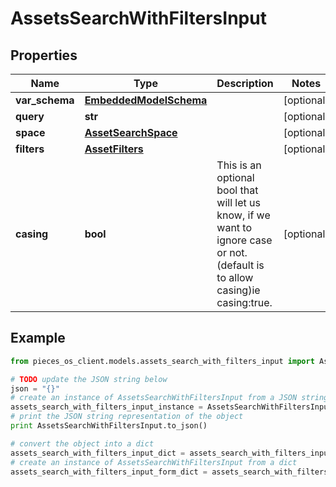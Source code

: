 # AssetsSearchWithFiltersInput


## Properties

Name | Type | Description | Notes
------------ | ------------- | ------------- | -------------
**var_schema** | [**EmbeddedModelSchema**](EmbeddedModelSchema) |  | [optional] 
**query** | **str** |  | [optional] 
**space** | [**AssetSearchSpace**](AssetSearchSpace) |  | [optional] 
**filters** | [**AssetFilters**](AssetFilters) |  | [optional] 
**casing** | **bool** | This is an optional bool that will let us know, if we want to ignore case or not.(default is to allow casing)ie casing:true. | [optional] 

## Example

```python
from pieces_os_client.models.assets_search_with_filters_input import AssetsSearchWithFiltersInput

# TODO update the JSON string below
json = "{}"
# create an instance of AssetsSearchWithFiltersInput from a JSON string
assets_search_with_filters_input_instance = AssetsSearchWithFiltersInput.from_json(json)
# print the JSON string representation of the object
print AssetsSearchWithFiltersInput.to_json()

# convert the object into a dict
assets_search_with_filters_input_dict = assets_search_with_filters_input_instance.to_dict()
# create an instance of AssetsSearchWithFiltersInput from a dict
assets_search_with_filters_input_form_dict = assets_search_with_filters_input.from_dict(assets_search_with_filters_input_dict)
```



